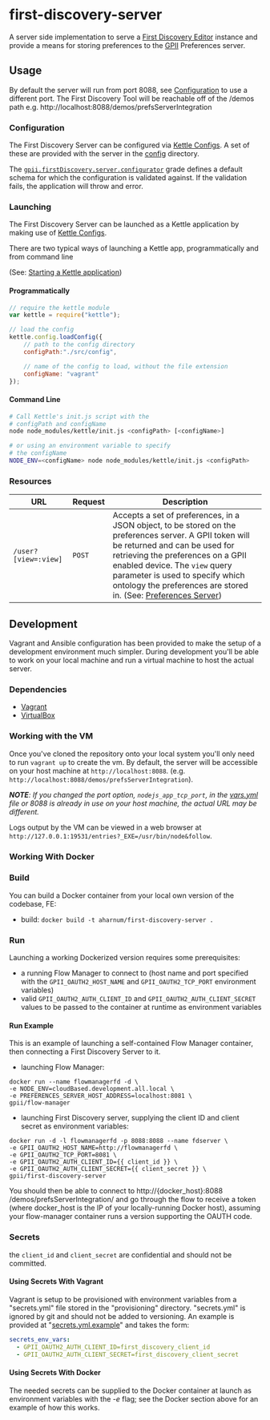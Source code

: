 # first-discovery-server

A server side implementation to serve a [First Discovery Editor](https://github.com/GPII/first-discovery) instance and provide a means for storing preferences to the [GPII](http://gpii.net) Preferences server.

## Usage ##

By default the server will run from port 8088, see [Configuration](#configuration) to use a different port.
The First Discovery Tool will be reachable off of the /demos path e.g. http://localhost:8088/demos/prefsServerIntegration

### Configuration ###

The First Discovery Server can be configured via [Kettle Configs](https://github.com/amb26/kettle/blob/KETTLE-32/README.md#structure-of-a-kettle-config). A set of these are provided with the server in the [config](./src/config) directory.

The [`gpii.firstDiscovery.server.configurator`](./src/js/firstDiscoveryServer.js) grade defines a default schema for which the configuration is validated against. If the validation fails, the application will throw and error.

### Launching ###

The First Discovery Server can be launched as a Kettle application by making use of [Kettle Configs](https://github.com/amb26/kettle/blob/KETTLE-32/README.md#structure-of-a-kettle-config).

There are two typical ways of launching a Kettle app, programmatically and from command line

(See: [Starting a Kettle application](https://github.com/amb26/kettle/blob/KETTLE-32/README.md#starting-a-kettle-application))

#### Programmatically ####

```javascript
// require the kettle module
var kettle = require("kettle");

// load the config
kettle.config.loadConfig({
    // path to the config directory
    configPath:"./src/config",

    // name of the config to load, without the file extension
    configName: "vagrant"
});
```

#### Command Line #####

```bash
# Call Kettle's init.js script with the
# configPath and configName
node node_modules/kettle/init.js <configPath> [<configName>]

# or using an environment variable to specify
# the configName
NODE_ENV=<configName> node node_modules/kettle/init.js <configPath>
```

### Resources ####

<table>
    <thead>
        <tr>
            <th>URL</th>
            <th>Request</th>
            <th>Description</th>
        </tr>
    </thead>
    <tbody>
        <tr>
            <td><code>/user?[view=:view]</code></td>
            <td><code>POST</code></td>
            <td>
                Accepts a set of preferences, in a JSON object, to be stored on the preferences server. A GPII token will be returned and can be used for retrieving the preferences on a GPII enabled device. The <code>view</code> query parameter is used to specify which ontology the preferences are stored in. (See: <a href="https://github.com/GPII/universal/blob/master/documentation/PreferencesServer.md#post-preferencesviewview">Preferences Server</a>)
            </td>
        </tr>
    </tbody>
</table>

## Development ##

Vagrant and Ansible configuration has been provided to make the setup of a development environment much simpler. During development you'll be able to work on your local machine and run a virtual machine to host the actual server.

### Dependencies ###

* [Vagrant](https://www.vagrantup.com)
* [VirtualBox](https://www.virtualbox.org)

### Working with the VM ###

Once you've cloned the repository onto your local system you'll only need to run `vagrant up` to create the vm. By default, the server will be accessible on your host machine at `http://localhost:8088`. (e.g. `http://localhost:8088/demos/prefsServerIntegration`).

_**NOTE**: If you changed the port option, `nodejs_app_tcp_port`, in the [vars.yml](provisioning/vars.yml) file or 8088 is already in use on your host machine, the actual URL may be different._

Logs output by the VM can be viewed in a web browser at `http://127.0.0.1:19531/entries?_EXE=/usr/bin/node&follow`.

### Working With Docker ###

### Build

You can build a Docker container from your local own version of the codebase, FE:

- build: `docker build -t aharnum/first-discovery-server .`

### Run

Launching a working Dockerized version requires some prerequisites:
- a running Flow Manager to connect to (host name and port specified with the `GPII_OAUTH2_HOST_NAME` and `GPII_OAUTH2_TCP_PORT` environment variables)
- valid `GPII_OAUTH2_AUTH_CLIENT_ID` and `GPII_OAUTH2_AUTH_CLIENT_SECRET` values to be passed to the container at runtime as environment variables

#### Run Example

This is an example of launching a self-contained Flow Manager container, then connecting a First Discovery Server to it.

- launching Flow Manager:
```
docker run --name flowmanagerfd -d \
-e NODE_ENV=cloudBased.development.all.local \
-e PREFERENCES_SERVER_HOST_ADDRESS=localhost:8081 \
gpii/flow-manager
```

- launching First Discovery server, supplying the client ID and client secret as environment variables:
```
docker run -d -l flowmanagerfd -p 8088:8088 --name fdserver \
-e GPII_OAUTH2_HOST_NAME=http://flowmanagerfd \
-e GPII_OAUTH2_TCP_PORT=8081 \
-e GPII_OAUTH2_AUTH_CLIENT_ID={{ client_id }} \
-e GPII_OAUTH2_AUTH_CLIENT_SECRET={{ client_secret }} \
gpii/first-discovery-server
```

You should then be able to connect to http://{docker_host}:8088 /demos/prefsServerIntegration/ and go through the flow to receive a token (where docker_host is the IP of your locally-running Docker host), assuming your flow-manager container runs a version supporting the OAUTH code.

### Secrets ###

the `client_id` and `client_secret` are confidential and should not be committed.

#### Using Secrets With Vagrant ####

Vagrant is setup to be provisioned with environment variables from a "secrets.yml" file stored in the "provisioning" directory. "secrets.yml" is ignored by git and should not be added to versioning. An example is provided at "[secrets.yml.example](./provisioning/secrets.yml.example)" and takes the form:

```yaml
secrets_env_vars:
  - GPII_OAUTH2_AUTH_CLIENT_ID=first_discovery_client_id
  - GPII_OAUTH2_AUTH_CLIENT_SECRET=first_discovery_client_secret
```

#### Using Secrets With Docker ####

The needed secrets can be supplied to the Docker container at launch as environment variables with the *-e* flag; see the Docker section above for an example of how this works.
